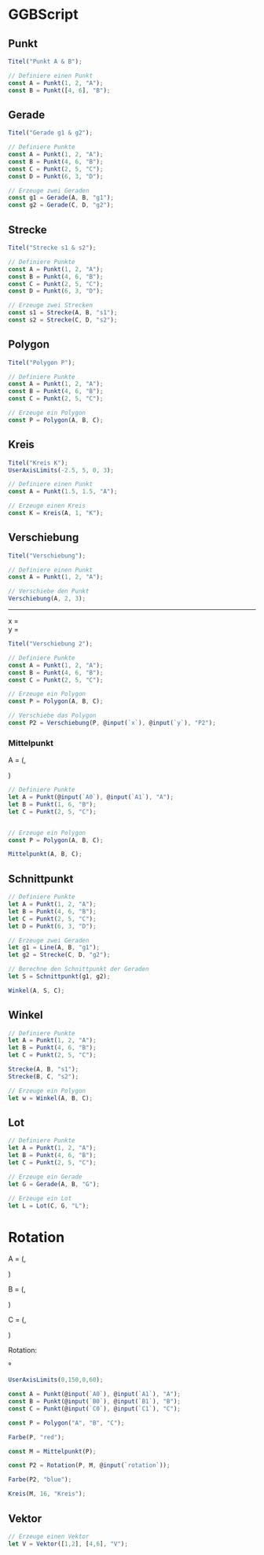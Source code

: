 <!--
script:   src/index.js

@GGBScript
<script modify="//-XXXX-\n" run-once style="display: block; background: #f9f9f9; padding: 1rem; border: 1px solid #ddd; margin-top: 1rem">
function render () {
    console.log("GGBScript", window.GGBScript)
    if (!window.GGBScript) {
        setTimeout(render, 100);
        return
    }


    let code = `//-XXXX-
@0//-XXXX-
`

    send.lia(`HTML: <lia-chart style="margin-top: 2rem" option='${window.GGBScript(code)}'></lia-chart>`)
    send.lia("LIA: stop")
}

setTimeout(render, window.GGBScript ? 10 : 200)

"LIA: wait"
</script>
@end

-->

# GGBScript


## Punkt

``` js @GGBScript
Titel("Punkt A & B");

// Definiere einen Punkt
const A = Punkt(1, 2, "A");
const B = Punkt([4, 6], "B");
```

## Gerade

``` js @GGBScript
Titel("Gerade g1 & g2");

// Definiere Punkte
const A = Punkt(1, 2, "A");
const B = Punkt(4, 6, "B");
const C = Punkt(2, 5, "C");
const D = Punkt(6, 3, "D");

// Erzeuge zwei Geraden
const g1 = Gerade(A, B, "g1");
const g2 = Gerade(C, D, "g2");
```

## Strecke

``` js @GGBScript
Titel("Strecke s1 & s2");

// Definiere Punkte
const A = Punkt(1, 2, "A");
const B = Punkt(4, 6, "B");
const C = Punkt(2, 5, "C");
const D = Punkt(6, 3, "D");

// Erzeuge zwei Strecken
const s1 = Strecke(A, B, "s1");
const s2 = Strecke(C, D, "s2");
```

## Polygon

``` js @GGBScript
Titel("Polygon P");

// Definiere Punkte
const A = Punkt(1, 2, "A");
const B = Punkt(4, 6, "B");
const C = Punkt(2, 5, "C");

// Erzeuge ein Polygon
const P = Polygon(A, B, C);
```

## Kreis

``` js @GGBScript
Titel("Kreis K");
UserAxisLimits(-2.5, 5, 0, 3);

// Definiere einen Punkt
const A = Punkt(1.5, 1.5, "A");

// Erzeuge einen Kreis
const K = Kreis(A, 1, "K");
```

## Verschiebung

``` js @GGBScript
Titel("Verschiebung");

// Definiere einen Punkt
const A = Punkt(1, 2, "A");

// Verschiebe den Punkt
Verschiebung(A, 2, 3);
```

---

x = <script input="range" min="0" max="100" value="5" step="1" default="5" output="x">
@input
</script>\
y = <script input="range" min="-100" max="100" value="5" step="1" default="5" output="y">
@input
</script>


``` js @GGBScript
Titel("Verschiebung 2");

// Definiere Punkte
const A = Punkt(1, 2, "A");
const B = Punkt(4, 6, "B");
const C = Punkt(2, 5, "C");

// Erzeuge ein Polygon
const P = Polygon(A, B, C);

// Verschiebe das Polygon
const P2 = Verschiebung(P, @input(`x`), @input(`y`), "P2");
```

### Mittelpunkt

A = (<script input="range" min="0" max="100" value="1" step="1" default="1" output="A0">
@input
</script>,
<script input="range" min="-100" max="100" value="2" step="1" default="2" output="A1">
@input
</script>
)

``` js @GGBScript
// Definiere Punkte
let A = Punkt(@input(`A0`), @input(`A1`), "A");
let B = Punkt(1, 6, "B");
let C = Punkt(2, 5, "C");


// Erzeuge ein Polygon
const P = Polygon(A, B, C);

Mittelpunkt(A, B, C);
```

## Schnittpunkt

``` js @GGBScript
// Definiere Punkte
let A = Punkt(1, 2, "A");
let B = Punkt(4, 6, "B");
let C = Punkt(2, 5, "C");
let D = Punkt(6, 3, "D");

// Erzeuge zwei Geraden
let g1 = Line(A, B, "g1");
let g2 = Strecke(C, D, "g2");

// Berechne den Schnittpunkt der Geraden
let S = Schnittpunkt(g1, g2);

Winkel(A, S, C);
```

## Winkel

``` js @GGBScript
// Definiere Punkte
let A = Punkt(1, 2, "A");
let B = Punkt(4, 6, "B");
let C = Punkt(2, 5, "C");

Strecke(A, B, "s1");
Strecke(B, C, "s2");

// Erzeuge ein Polygon
let w = Winkel(A, B, C);
```
## Lot

``` js @GGBScript
// Definiere Punkte
let A = Punkt(1, 2, "A");
let B = Punkt(4, 6, "B");
let C = Punkt(2, 5, "C");

// Erzeuge ein Gerade
let G = Gerade(A, B, "G");

// Erzeuge ein Lot
let L = Lot(C, G, "L");
```



# Rotation

A = (<script input="range" min="0" max="100" value="50" step="1" default="50" output="A0">
@input
</script>,
<script input="range" min="-100" max="100" value="50" step="1" default="50" output="A1">
@input
</script>
)

B = (<script input="range" min="0" max="100" value="96" step="1" default="96" output="B0">
@input
</script>,
<script input="range" min="-100" max="100" value="27" step="1" default="27" output="B1">
@input
</script>
)


C = (<script input="range" min="0" max="100" value="20" step="1" default="20" output="C0">
@input
</script>,
<script input="range" min="-100" max="100" value="20" step="1" default="20" output="C1">
@input
</script>
)

Rotation: 
<script input="range" min="0" max="360" value="0" step="1" default="0" output="rotation">
@input
</script>°


``` js @GGBScript
UserAxisLimits(0,150,0,60);

const A = Punkt(@input(`A0`), @input(`A1`), "A");
const B = Punkt(@input(`B0`), @input(`B1`), "B");
const C = Punkt(@input(`C0`), @input(`C1`), "C");

const P = Polygon("A", "B", "C");

Farbe(P, "red");

const M = Mittelpunkt(P);

const P2 = Rotation(P, M, @input(`rotation`));

Farbe(P2, "blue");

Kreis(M, 16, "Kreis");
```

## Vektor

``` js @GGBScript
// Erzeuge einen Vektor
let V = Vektor([1,2], [4,6], "V");
```